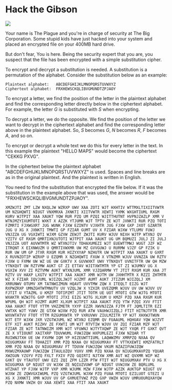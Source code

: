 # Hack the Gibson

![](http://ninjaselection.com/wp-content/uploads/2016/03/Hackers-1995.jpg)

Your name is The Plague and you're in charge of security at The Big
Corporation. Some stupid kids have just hacked into your system and
placed an encrypted file on your 400MB hard drive.

But don't fear, You is here. Being the security expert that you are,
you suspect that the file has been encrypted with a simple
substitution cipher.

To encrypt and decrypt a substitution is needed. A substitution is a
permutation of the alphabet. Consider the substitution below as an
example:

```
Plaintext alphabet:   ABCDEFGHIJKLMNOPQRSTUVWXYZ
Ciphertext alphabet:  FRXHEWSCKQLIBVGMUNDTZPJAOY
```

To encrypt a letter, we find the position of the letter in the
plaintext alphabet and find the corresponding letter directly below in
the ciphertext alphabet. For example, the letter *G* is substituted
with *S* when encrypting.

To decrypt a letter, we do the opposite. We find the position of the
letter we want to decrypt in the ciphertext alphabet and find the
corresponding letter above in the plaintext alphabet. So, *S* becomes
*G*, *N* becomes *R*, *F* becomes *A*, and so on.

To encrypt or decrypt a whole text we do this for every letter in the
text. In this example the plaintext "HELLO MAPS" would become the
ciphertext "CEKKG PXVG".

In the ciphertext below the plaintext alphabet
"ABCDEFGHIJKLMNOPQRSTUVWXYZ" is used. Spaces and line breaks are as in
the original plaintext. And the plaintext is written in English.

You need to find the substitution that encrypted the file below. If it
was the substitution in the example above that was used, the answer
would be "FRXHEWSCKQLIBVGMUNDTZPJAOY".

```
XMZWJTI ZMT LZW NXQLJW WZRXP UWV XAA ZOTI WJT HXHTIV WTTMXLTIXIITVWTR
UM NZGHQWTI NIUGT VNXMRXA JXNKTI XIITVWTR XEWTI YXMK WXGHTIUML RXGM
KURV WJTPIT XAA XAUKT YQW RUR PZQ UM PZQI WJITTHUTNT HVPNJZAZLP XMR V
WTNJMZYIXUMTOTI WXKT X AZZK YTJUMR WJT TPTV ZE WJT JXNKTI RUR PZQ TOTI
FZMRTI FJXWGXRT JUG WUNK FJXW EZINTV VJXHTR JUG FJXW GXP JXOT GZARTR
JUG U XG X JXNKTI TMWTI GP FZIAR GUMT UV X FZIAR WJXW YTLUMV FUWJ
VNJZZA UG VGXIWTI WJXM GZVW ZEWJT ZWJTI KURV WJUV NIXH WJTP WTXNJ QV
YZITV GT RXGM QMRTIXNJUTOTI WJTPIT XAA XAUKT UG UM BQMUZI JULJ ZI JULJ
VNJZZA UOT AUVWTMTR WZ WTXNJTIV TDHAXUMEZI WJT EUEWTTMWJ WUGT JZF WZ
ITRQNT X EIXNWUZM U QMRTIVWXMR UW MZ GVVGUWJ U RURMW VJZF GP FZIK U
RUR UW UM GP JTXR RXGM KUR HIZYXYAP NZHUTR UW WJTPIT XAA XAUKT U GXRT
X RUVNZOTIP WZRXP U EZQMR X NZGHQWTI FXUW X VTNZMR WJUV UVNZZA UW RZTV
FJXW U FXMW UW WZ UE UW GXKTV X GUVWXKT UWV YTNXQVT UVNITFTR UW QH MZW
YTNXQVT UW RZTVMW AUKT GT ZI ETTAV WJITXWTMTR YP GT ZI WJUMKV UG X
VGXIW XVV ZI RZTVMW AUKT WTXNJUML XMR VJZQARMW YT JTIT RXGM KUR XAA JT
RZTV UV HAXP LXGTV WJTPIT XAA XAUKT XMR WJTM UW JXHHTMTR X RZZI ZHTMTR
WZ X FZIAR IQVJUML WJIZQLJWJT HJZMT AUMT AUKT JTIZUM WJIZQLJ XM
XRRUNWV OTUMV XM TATNWIZMUN HQAVT UVVTMW ZQW X ITEQLT EIZG WJT
RXPWZRXP UMNZGHTWTMNUTV UV VZQLJW X YZXIR UVEZQMR WJUV UV UW WJUV UV
FJTIT U YTAZML U KMZF TOTIPZMT JTIT TOTM UE UOT MTOTI GTW WJTG MTOTI
WXAKTR WZWJTG GXP MTOTI JTXI EIZG WJTG XLXUM U KMZF PZQ XAA RXGM KUR
WPUML QH WJT HJZMT AUMT XLXUM WJTPIT XAA XAUKT PZQ YTW PZQI XVV FTIT
XAA XAUKT FTOT YTTM VHZZMETR YXYP EZZR XWVNJZZA FJTM FT JQMLTITR EZI
VWTXK WJT YUWV ZE GTXW WJXW PZQ RUR ATW VAUHWJIZQLJ FTIT HITNJTFTR XMR
WXVWTATVV FTOT YTTM RZGUMXWTR YP VXRUVWV ZIULMZITR YP WJT XHXWJTWUN
WJT ETF WJXW JXR VZGTWJUML WZ WTXNJ EZQMR QV FUAAUML HQHUAV YQW WJZVT
ETF XIT AUKT RIZHV ZE FXWTI UM WJT RTVTIW WJUV UV ZQI FZIAR MZF WJT
FZIAR ZE WJT TATNWIZM XMR WJT VFUWNJ WJTYTXQWP ZE WJT YXQR FT GXKT QVT
ZE X VTIOUNT XAITXRP TDUVWUML FUWJZQW HXPUMLEZI FJXW NZQAR YT
RUIWNJTXH UE UW FXVMW IQM YP HIZEUWTTIUML LAQWWZMV XMRPZQ NXAA QV
NIUGUMXAV FT TDHAZIT XMR PZQ NXAA QV NIUGUMXAV FT VTTKXEWTI KMZFATRLT
XMR PZQ NXAA QV NIUGUMXAV FT TDUVW FUWJZQW VKUM NZAZIFUWJZQW
MXWUZMXAUWP FUWJZQW ITAULUZQV YUXV XMR PZQ NXAA QV NIUGUMXAVPZQ YQUAR
XWZGUN YZGYV PZQ FXLT FXIV PZQ GQIRTI NJTXW XMR AUT WZ QVXMR WIP WZ
GXKT QV YTAUTOT UWV EZI ZQI ZFM LZZR PTW FTIT WJT NIUGUMXAV PTV U XG X
NIUGUMXA GP NIUGT UV WJXW ZE NQIUZVUWP GP NIUGT UVWJXW ZE BQRLUML
HTZHAT YP FJXW WJTP VXP XMR WJUMK MZW FJXW WJTP AZZK AUKTGP NIUGT UV
WJXW ZE ZQWVGXIWUML PZQ VZGTWJUML WJXW PZQ FUAA MTOTI EZILUOT GTEZI U
XG X JXNKTI XMR WJUV UV GP GXMUETVWZ PZQ GXP VWZH WJUV UMRUOURQXAYQW
PZQ NXMW VWZH QV XAA XEWTI XAA FTIT XAA XAUKT
```
